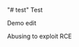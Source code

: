 "# test" 
Test

Demo edit

Abusing to exploit RCE


                               


                  






